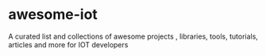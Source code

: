 # awesome-iot
A curated list and collections of  awesome projects , libraries, tools, tutorials, articles and more for IOT developers 
